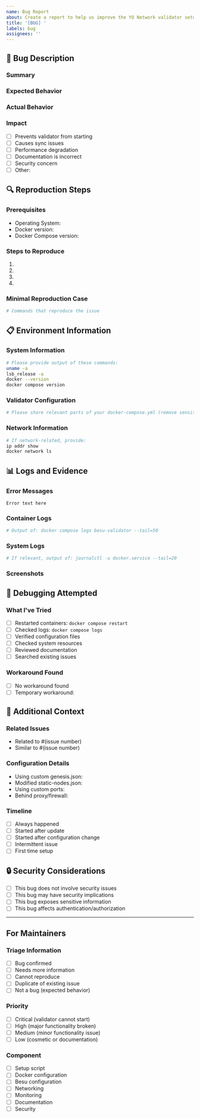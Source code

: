 ```yaml
---
name: Bug Report
about: Create a report to help us improve the YO Network validator setup
title: '[BUG] '
labels: bug
assignees: ''
---
```


## 🐛 Bug Description

### Summary
<!-- A clear and concise description of what the bug is -->

### Expected Behavior
<!-- What you expected to happen -->

### Actual Behavior
<!-- What actually happened -->

### Impact
<!-- How does this bug affect you? -->
- [ ] Prevents validator from starting
- [ ] Causes sync issues
- [ ] Performance degradation
- [ ] Documentation is incorrect
- [ ] Security concern
- [ ] Other: <!-- specify -->

## 🔍 Reproduction Steps

### Prerequisites
<!-- What needs to be set up before reproducing -->
- Operating System: <!-- e.g., Ubuntu 22.04 -->
- Docker version: <!-- e.g., 24.0.6 -->
- Docker Compose version: <!-- e.g., v2.21.0 -->

### Steps to Reproduce
1. <!-- First step -->
2. <!-- Second step -->
3. <!-- Third step -->
4. <!-- See error -->

### Minimal Reproduction Case
<!-- If possible, provide the smallest configuration that reproduces the issue -->
```bash
# Commands that reproduce the issue
```

## 📋 Environment Information

### System Information
```bash
# Please provide output of these commands:
uname -a
lsb_release -a
docker --version
docker compose version
```

### Validator Configuration
```yaml
# Please share relevant parts of your docker-compose.yml (remove sensitive data)
```

### Network Information
```bash
# If network-related, provide:
ip addr show
docker network ls
```

## 📊 Logs and Evidence

### Error Messages
<!-- Paste any error messages here -->
```
Error text here
```

### Container Logs
```bash
# Output of: docker compose logs besu-validator --tail=50
```

### System Logs
```bash
# If relevant, output of: journalctl -u docker.service --tail=20
```

### Screenshots
<!-- If applicable, add screenshots to help explain the problem -->

## 🧪 Debugging Attempted

### What I've Tried
<!-- List the steps you've already taken to debug the issue -->
- [ ] Restarted containers: `docker compose restart`
- [ ] Checked logs: `docker compose logs`
- [ ] Verified configuration files
- [ ] Checked system resources
- [ ] Reviewed documentation
- [ ] Searched existing issues

### Workaround Found
<!-- If you found a temporary workaround, describe it -->
- [ ] No workaround found
- [ ] Temporary workaround: <!-- describe -->

## 📝 Additional Context

### Related Issues
<!-- Link any related issues -->
- Related to #(issue number)
- Similar to #(issue number)

### Configuration Details
<!-- Any specific configuration that might be relevant -->
- Using custom genesis.json: <!-- Yes/No -->
- Modified static-nodes.json: <!-- Yes/No -->
- Using custom ports: <!-- Yes/No -->
- Behind proxy/firewall: <!-- Yes/No -->

### Timeline
<!-- When did this start happening? -->
- [ ] Always happened
- [ ] Started after update
- [ ] Started after configuration change
- [ ] Intermittent issue
- [ ] First time setup

## 🔒 Security Considerations

<!-- If this bug has security implications -->
- [ ] This bug does not involve security issues
- [ ] This bug may have security implications
- [ ] This bug exposes sensitive information
- [ ] This bug affects authentication/authorization

---

## For Maintainers

### Triage Information
- [ ] Bug confirmed
- [ ] Needs more information
- [ ] Cannot reproduce
- [ ] Duplicate of existing issue
- [ ] Not a bug (expected behavior)

### Priority
- [ ] Critical (validator cannot start)
- [ ] High (major functionality broken)
- [ ] Medium (minor functionality issue)
- [ ] Low (cosmetic or documentation)

### Component
- [ ] Setup script
- [ ] Docker configuration
- [ ] Besu configuration
- [ ] Networking
- [ ] Monitoring
- [ ] Documentation
- [ ] Security
